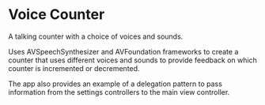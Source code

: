 Voice Counter
========

A talking counter with a choice of voices and sounds.

Uses AVSpeechSynthesizer and AVFoundation frameworks to create a counter that uses different voices and sounds to provide feedback on which counter is incremented or decremented. 

The app also provides an example of a delegation pattern to pass information from the settings controllers to the main view controller. 


